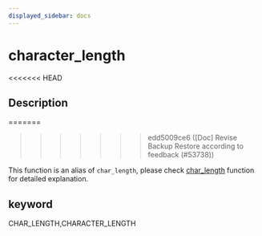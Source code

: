 ```yaml
---
displayed_sidebar: docs
---
```


# character_length

<<<<<<< HEAD
## Description
=======

>>>>>>> edd5009ce6 ([Doc] Revise Backup Restore according to feedback (#53738))

This function is an alias of `char_length`, please check [char_length](./char_length.md) function for detailed explanation.

## keyword

CHAR_LENGTH,CHARACTER_LENGTH
